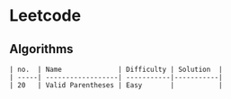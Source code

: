 # Leetcode

## Algorithms

    | no.  | Name              | Difficulty | Solution  |
    | -----| ------------------| -----------|-----------|
    | 20   | Valid Parentheses | Easy       |           |
